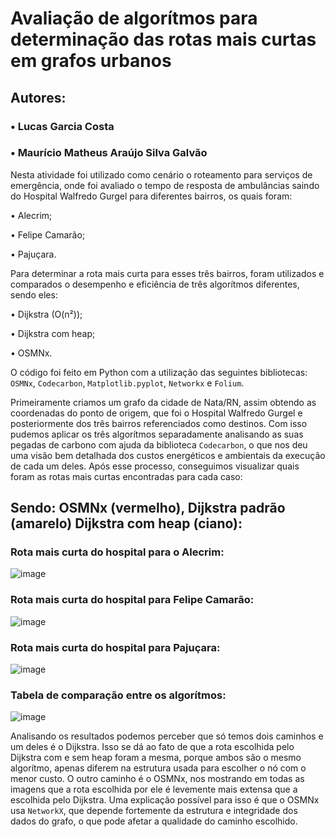 # Avaliação de algorítmos para determinação das rotas mais curtas em grafos urbanos

## Autores: 
### • Lucas Garcia Costa   

### • Maurício Matheus Araújo Silva Galvão  


Nesta atividade foi utilizado como cenário o roteamento para serviços de emergência, onde foi avaliado o tempo de resposta de ambulâncias saindo do Hospital Walfredo Gurgel para diferentes bairros, os quais foram:

• Alecrim;  

• Felipe Camarão; 

• Pajuçara.  

Para determinar a rota mais curta para esses três bairros, foram utilizados e comparados o desempenho e eficiência de três algorítmos diferentes, sendo eles:  

• Dijkstra (O(n²));  

• Dijkstra com heap; 

• OSMNx.


O código foi feito em Python com a utilização das seguintes bibliotecas: `OSMNx`, `Codecarbon`, `Matplotlib.pyplot`, `Networkx` e `Folium`.    

Primeiramente criamos um grafo da cidade de Nata/RN, assim obtendo as coordenadas do ponto de origem, que foi o Hospital Walfredo Gurgel e posteriormente dos três bairros referenciados como destinos. Com isso pudemos aplicar os três algorítmos separadamente analisando as suas pegadas de carbono com ajuda da biblioteca `Codecarbon`, o que nos deu uma visão bem detalhada dos custos energéticos e ambientais da execução de cada um deles. Após esse processo, conseguimos visualizar quais foram as rotas mais curtas encontradas para cada caso:

## Sendo: OSMNx (vermelho), Dijkstra padrão (amarelo) Dijkstra com heap (ciano):  

### Rota mais curta do hospital para o Alecrim: 

![image](https://github.com/user-attachments/assets/0c0ff773-17e7-43c7-b3eb-ad1aeca42b1c)  


### Rota mais curta do hospital para Felipe Camarão:  

![image](https://github.com/user-attachments/assets/356ec6e8-9397-420e-a155-e2d3bd8b936c)  



### Rota mais curta do hospital para Pajuçara:  

![image](https://github.com/user-attachments/assets/639c195f-2c74-4520-ba1b-6c9090d70b6d)    


### Tabela de comparação entre os algorítmos:  

![image](https://github.com/user-attachments/assets/a0667a88-0b77-47ad-ae6d-90805dbb3e52)


Analisando os resultados podemos perceber que só temos dois caminhos e um deles é o Dijkstra. Isso se dá ao fato de que a rota escolhida pelo Dijkstra com e sem heap foram a mesma, porque ambos são o mesmo algorítmo, apenas diferem na estrutura usada para escolher o nó com o menor custo. O outro caminho é o OSMNx, nos mostrando em todas as imagens que a rota escolhida por ele é levemente mais extensa que a escolhida pelo Dijkstra. Uma explicação possível para isso é que o OSMNx usa `NetworkX`, que depende fortemente da estrutura e integridade dos dados do grafo, o que pode afetar a qualidade do caminho escolhido.








